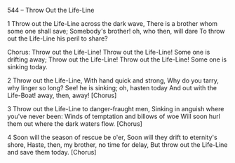544 – Throw Out the Life-Line


1
Throw out the Life-Line across the dark wave,
There is a brother whom some one shall save;
Somebody's brother!  oh, who then, will dare
To throw out the Life-Line his peril to share?

Chorus:
Throw out the Life-Line!  Throw out the Life-Line!
Some one is drifting away; 
Throw out the Life-Line!  Throw out the Life-Line!
Some one is sinking today.

2
Throw out the Life-Line, With hand quick and strong,
Why do you tarry, why linger so long?
See!  he is sinking; oh, hasten today
And out with the Life-Boat!  away, then, away!  [Chorus]

3
Throw out the Life-Line to danger-fraught men,
Sinking in anguish where you've never been:
Winds of temptation and billows of woe
Will soon hurl them out where the dark waters flow.  [Chorus]

4
Soon will the season of rescue be o'er,
Soon will they drift to eternity's shore,
Haste, then, my brother, no time for delay,
But throw out the Life-Line and save them today.  [Chorus]
